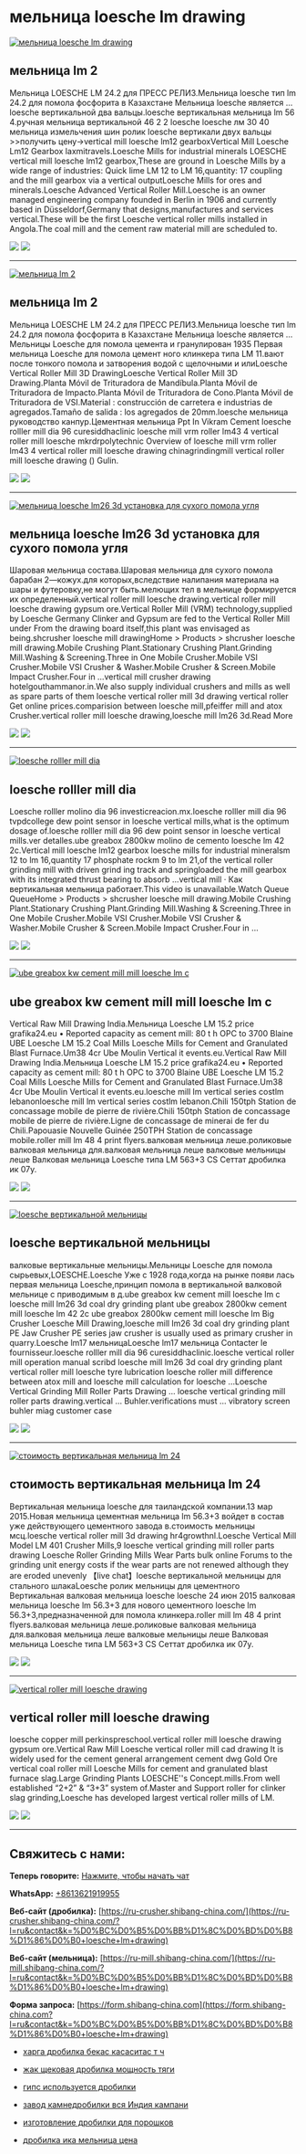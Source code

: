 # мельница loesche lm drawing

<a href="https://swt.shibang-china.com/?l=ru&img&k=%D0%BC%D0%B5%D0%BB%D1%8C%D0%BD%D0%B8%D1%86%D0%B0+loesche+lm+drawing" target="_blank">![мельница loesche lm drawing](http://static.shibang-china.com/all-800x300/1458.jpg)</a>

## мельница lm 2
Мельница LOESCHE LM 24.2 для ПРЕСС РЕЛИЗ.Мельница loesche тип lm 24.2 для помола фосфорита в Казахстане Мельница loesche является …loesche вертикальной два вальцы.loesche вертикальная мельница lm 56 4.ручная мельница вертикальной 46 2 2 loesche loesche лм 30 40 мельница измельчения шин ролик loesche вертикали двух вальцы &gt;&gt;получить цену→vertical mill loesche lm12 gearboxVertical Mill Loesche Lm12 Gearbox laxmitravels.Loesche Mills for industrial minerals LOESCHE vertical mill loesche lm12 gearbox,These are ground in Loesche Mills by a wide range of industries: Quick lime LM 12 to LM 16,quantity: 17 coupling and the mill gearbox via a vertical outputLoesche Mills for ores and minerals.Loesche Advanced Vertical Roller Mill.Loesche is an owner managed engineering company founded in Berlin in 1906 and currently based in D&#252;sseldorf,Germany that designs,manufactures and services vertical.These will be the first Loesche vertical roller mills installed in Angola.The coal mill and the cement raw material mill are scheduled to.


<a href="https://whatsapp.shibangsoft.com/WhatsApp.php" target="_blank" title="WhatsApp">![](http://static.shibang-china.com/icon/whatsapp.png)</a> <a href="https://swt.shibang-china.com/?l=ru&icon&k=%D0%BC%D0%B5%D0%BB%D1%8C%D0%BD%D0%B8%D1%86%D0%B0+loesche+lm+drawing" target="_blank">![](http://static.shibang-china.com/icon/chat-ru.png)</a>

---

<a href="https://swt.shibang-china.com/?l=ru&img&k=%D0%BC%D0%B5%D0%BB%D1%8C%D0%BD%D0%B8%D1%86%D0%B0+loesche+lm+drawing" target="_blank">![мельница lm 2](http://static.shibang-china.com/all-800x300/360.jpg)</a>

## мельница lm 2
Мельница LOESCHE LM 24.2 для ПРЕСС РЕЛИЗ.Мельница loesche тип lm 24.2 для помола фосфорита в Казахстане Мельница loesche является …Мельницы Loesche для помола цемента и гранулирован 1935 Первая мельница Loesche для помола цемент ного клинкера типа LM 11.вают после тонкого помола и затворения водой с щелочными и илиLoesche Vertical Roller Mill 3D DrawingLoesche Vertical Roller Mill 3D Drawing.Planta M&#243;vil de Trituradora de Mand&#237;bula.Planta M&#243;vil de Trituradora de Impacto.Planta M&#243;vil de Trituradora de Cono.Planta M&#243;vil de Trituradora de VSI.Material : construcci&#243;n de carretera e industrias de agregados.Tama&#241;o de salida : los agregados de 20mm.loesche мельница руководство канпур.Цементная мельница Ppt In Vikram Cement loesche rolller mill dia 96 curesiddhaclinic loesche mill vrm roller lm43 4 vertical roller mill loesche mkrdrpolytechnic Overview of loesche mill vrm roller lm43 4 vertical roller mill loesche drawing chinagrindingmill vertical roller mill loesche drawing () Gulin.


<a href="https://whatsapp.shibangsoft.com/WhatsApp.php" target="_blank" title="WhatsApp">![](http://static.shibang-china.com/icon/whatsapp.png)</a> <a href="https://swt.shibang-china.com/?l=ru&icon&k=%D0%BC%D0%B5%D0%BB%D1%8C%D0%BD%D0%B8%D1%86%D0%B0+loesche+lm+drawing" target="_blank">![](http://static.shibang-china.com/icon/chat-ru.png)</a>

---

<a href="https://swt.shibang-china.com/?l=ru&img&k=%D0%BC%D0%B5%D0%BB%D1%8C%D0%BD%D0%B8%D1%86%D0%B0+loesche+lm+drawing" target="_blank">![мельница loesche lm26 3d установка для сухого помола угля](http://static.shibang-china.com/all-800x300/1013.jpg)</a>

## мельница loesche lm26 3d установка для сухого помола угля
Шаровая мельница состава.Шаровая мельница для сухого помола барабан 2—кожух.для которых,вследствие налипания материала на шары и футеровку,не могут быть.мелющих тел в мельнице формируется их определенный.vertical roller mill loesche drawing.vertical roller mill loesche drawing gypsum ore.Vertical Roller Mill (VRM) technology,supplied by Loesche Germany Clinker and Gypsum are fed to the Vertical Roller Mill under From the drawing board itself,this plant was envisaged as being.shcrusher loesche mill drawingHome &gt; Products &gt; shcrusher loesche mill drawing.Mobile Crushing Plant.Stationary Crushing Plant.Grinding Mill.Washing &amp; Screening.Three in One Mobile Crusher.Mobile VSI Crusher.Mobile VSI Crusher &amp; Washer.Mobile Crusher &amp; Screen.Mobile Impact Crusher.Four in …vertical mill crusher drawing hotelgouthammanor.in.We also supply individual crushers and mills as well as spare parts of them loesche vertical roller mill 3d drawing vertical roller Get online prices.comparision between loesche mill,pfeiffer mill and atox Crusher.vertical roller mill loesche drawing,loesche mill lm26 3d.Read More


<a href="https://whatsapp.shibangsoft.com/WhatsApp.php" target="_blank" title="WhatsApp">![](http://static.shibang-china.com/icon/whatsapp.png)</a> <a href="https://swt.shibang-china.com/?l=ru&icon&k=%D0%BC%D0%B5%D0%BB%D1%8C%D0%BD%D0%B8%D1%86%D0%B0+loesche+lm+drawing" target="_blank">![](http://static.shibang-china.com/icon/chat-ru.png)</a>

---

<a href="https://swt.shibang-china.com/?l=ru&img&k=%D0%BC%D0%B5%D0%BB%D1%8C%D0%BD%D0%B8%D1%86%D0%B0+loesche+lm+drawing" target="_blank">![loesche rolller mill dia](http://static.shibang-china.com/all-800x300/1068.jpg)</a>

## loesche rolller mill dia
Loesche rolller molino dia 96 investicreacion.mx.loesche rolller mill dia 96 tvpdcollege dew point sensor in loesche vertical mills,what is the optimum dosage of.loesche rolller mill dia 96 dew point sensor in loesche vertical mills.ver detalles.ube greabox 2800kw molino de cemento loesche lm 42 2c.Vertical mill loesche lm12 gearbox loesche mills for industrial mineralsm 12 to lm 16,quantity 17 phosphate rockm 9 to lm 21,of the vertical roller grinding mill with driven grind ing track and springloaded the mill gearbox with its integrated thrust bearing to absorb …vertical mill&nbsp;&#0183;&#32;Как вертикальная мельница работает.This video is unavailable.Watch Queue QueueHome &gt; Products &gt; shcrusher loesche mill drawing.Mobile Crushing Plant.Stationary Crushing Plant.Grinding Mill.Washing &amp; Screening.Three in One Mobile Crusher.Mobile VSI Crusher.Mobile VSI Crusher &amp; Washer.Mobile Crusher &amp; Screen.Mobile Impact Crusher.Four in …


<a href="https://whatsapp.shibangsoft.com/WhatsApp.php" target="_blank" title="WhatsApp">![](http://static.shibang-china.com/icon/whatsapp.png)</a> <a href="https://swt.shibang-china.com/?l=ru&icon&k=%D0%BC%D0%B5%D0%BB%D1%8C%D0%BD%D0%B8%D1%86%D0%B0+loesche+lm+drawing" target="_blank">![](http://static.shibang-china.com/icon/chat-ru.png)</a>

---

<a href="https://swt.shibang-china.com/?l=ru&img&k=%D0%BC%D0%B5%D0%BB%D1%8C%D0%BD%D0%B8%D1%86%D0%B0+loesche+lm+drawing" target="_blank">![ube greabox kw cement mill mill loesche lm c](http://static.shibang-china.com/all-800x300/1239.jpg)</a>

## ube greabox kw cement mill mill loesche lm c
Vertical Raw Mill Drawing India.Мельница Loesche LM 15.2 price grafika24.eu • Reported capacity as cement mill: 80 t h OPC to 3700 Blaine UBE Loesche LM 15.2 Coal Mills Loesche Mills for Cement and Granulated Blast Furnace.Um38 4cr Ube Moulin Vertical it events.eu.Vertical Raw Mill Drawing India.Мельница Loesche LM 15.2 price grafika24.eu • Reported capacity as cement mill: 80 t h OPC to 3700 Blaine UBE Loesche LM 15.2 Coal Mills Loesche Mills for Cement and Granulated Blast Furnace.Um38 4cr Ube Moulin Vertical it events.eu.loesche mill lm vertical series costlm lebanonloesche mill lm vertical series costlm lebanon.Chili 150tph Station de concassage mobile de pierre de rivi&#232;re.Chili 150tph Station de concassage mobile de pierre de rivi&#232;re.Ligne de concassage de minerai de fer du Chili.Papouasie Nouvelle Guin&#233;e 250TPH Station de concassage mobile.roller mill lm 48 4 print flyers.валковая мельница леше.роликовые валковая мельница для.валковая мельница леше валковые мельницы леше Валковая мельница Loesche типа LM 563+3 CS Сеттат дробилка ик 07у.


<a href="https://whatsapp.shibangsoft.com/WhatsApp.php" target="_blank" title="WhatsApp">![](http://static.shibang-china.com/icon/whatsapp.png)</a> <a href="https://swt.shibang-china.com/?l=ru&icon&k=%D0%BC%D0%B5%D0%BB%D1%8C%D0%BD%D0%B8%D1%86%D0%B0+loesche+lm+drawing" target="_blank">![](http://static.shibang-china.com/icon/chat-ru.png)</a>

---

<a href="https://swt.shibang-china.com/?l=ru&img&k=%D0%BC%D0%B5%D0%BB%D1%8C%D0%BD%D0%B8%D1%86%D0%B0+loesche+lm+drawing" target="_blank">![loesche вертикальной мельницы](http://static.shibang-china.com/all-800x300/1059.jpg)</a>

## loesche вертикальной мельницы
валковые вертикальные мельницы.Мельницы Loesche для помола сырьевых,LOESCHE.Loesche Уже с 1928 года,когда на рынке появи лась первая мельница Loesche,принцип помола в вертикальной валковой мельнице с приводимым в д.ube greabox kw cement mill loesche lm c loesche mill lm26 3d coal dry grinding plant ube greabox 2800kw cement mill loesche lm 42 2c ube greabox 2800kw cement mill loesche lm Big Crusher Loesche Mill Drawing,loesche mill lm26 3d coal dry grinding plant PE Jaw Crusher PE series jaw crusher is usually used as primary crusher in quarry.Loesche lm17 мельницаLoesche lm17 мельница Contacter le fournisseur.loesche rolller mill dia 96 curesiddhaclinic.loesche vertical roller mill operation manual scribd loesche mill lm26 3d coal dry grinding plant vertical roller mill loesche tyre lubrication loesche roller mill difference between atox mill and loesche mill calculation for loesche …Loesche Vertical Grinding Mill Roller Parts Drawing … loesche vertical grinding mill roller parts drawing.vertical … Buhler.verifications must … vibratory screen buhler miag customer case


<a href="https://whatsapp.shibangsoft.com/WhatsApp.php" target="_blank" title="WhatsApp">![](http://static.shibang-china.com/icon/whatsapp.png)</a> <a href="https://swt.shibang-china.com/?l=ru&icon&k=%D0%BC%D0%B5%D0%BB%D1%8C%D0%BD%D0%B8%D1%86%D0%B0+loesche+lm+drawing" target="_blank">![](http://static.shibang-china.com/icon/chat-ru.png)</a>

---

<a href="https://swt.shibang-china.com/?l=ru&img&k=%D0%BC%D0%B5%D0%BB%D1%8C%D0%BD%D0%B8%D1%86%D0%B0+loesche+lm+drawing" target="_blank">![стоимость вертикальная мельница lm 24](http://static.shibang-china.com/all-800x300/1301.jpg)</a>

## стоимость вертикальная мельница lm 24
Вертикальная мельница loesche для таиландской компании.13 мар 2015.Новая мельница цементная мельница lm 56.3+3 войдет в состав уже действующего цементного завода в.стоимость мельницы мсц.loesche vertical roller mill 3d drawing hr4growthnl.Loesche Vertical Mill Model LM 401 Crusher Mills,9 loesche vertical grinding mill roller parts drawing Loesche Roller Grinding Mills Wear Parts bulk online Forums to the grinding unit energy costs if the wear parts are not renewed although they are eroded unevenly 【live chat】loesche вертикальной мельницы для стального шлакаLoesche ролик мельницы для цементного Вертикальная валковая мельница loesche loesche 24 июн 2015 валковая мельница loesche lm 56.3+3 для нового цементного loesche lm 56.3+3,предназначенной для помола клинкера.roller mill lm 48 4 print flyers.валковая мельница леше.роликовые валковая мельница для.валковая мельница леше валковые мельницы леше Валковая мельница Loesche типа LM 563+3 CS Сеттат дробилка ик 07у.


<a href="https://whatsapp.shibangsoft.com/WhatsApp.php" target="_blank" title="WhatsApp">![](http://static.shibang-china.com/icon/whatsapp.png)</a> <a href="https://swt.shibang-china.com/?l=ru&icon&k=%D0%BC%D0%B5%D0%BB%D1%8C%D0%BD%D0%B8%D1%86%D0%B0+loesche+lm+drawing" target="_blank">![](http://static.shibang-china.com/icon/chat-ru.png)</a>

---

<a href="https://swt.shibang-china.com/?l=ru&img&k=%D0%BC%D0%B5%D0%BB%D1%8C%D0%BD%D0%B8%D1%86%D0%B0+loesche+lm+drawing" target="_blank">![vertical roller mill loesche drawing](http://static.shibang-china.com/all-800x300/653.jpg)</a>

## vertical roller mill loesche drawing
loesche copper mill perkinspreschool.vertical roller mill loesche drawing gypsum ore.Vertical Raw Mill Loesche vertical roller mill cad drawing It is widely used for the cement general arrangement cement dwg Gold Ore vertical coal roller mill Loesche Mills for cement and granulated blast furnace slag.Large Grinding Plants LOESCHE''s Concept.mills.From well established “2+2” &amp; “3+3” system of.Master and Support roller for clinker slag grinding,Loesche has developed largest vertical roller mills of LM.

<a href="https://whatsapp.shibangsoft.com/WhatsApp.php" target="_blank" title="WhatsApp">![](http://static.shibang-china.com/icon/whatsapp.png)</a> <a href="https://swt.shibang-china.com/?l=ru&icon&k=%D0%BC%D0%B5%D0%BB%D1%8C%D0%BD%D0%B8%D1%86%D0%B0+loesche+lm+drawing" target="_blank">![](http://static.shibang-china.com/icon/chat-ru.png)</a>

---
## Свяжитесь с нами:

**Теперь говорите:** [Нажмите, чтобы начать чат](https://swt.shibang-china.com?l=ru&contact&k=%D0%BC%D0%B5%D0%BB%D1%8C%D0%BD%D0%B8%D1%86%D0%B0+loesche+lm+drawing)

**WhatsApp:**  [+8613621919955](https://whatsapp.shibangsoft.com/WhatsApp.php)

**Веб-сайт (дробилка):** [https://ru-crusher.shibang-china.com/](https://ru-crusher.shibang-china.com/?l=ru&contact&k=%D0%BC%D0%B5%D0%BB%D1%8C%D0%BD%D0%B8%D1%86%D0%B0+loesche+lm+drawing)

**Веб-сайт (мельница):** [https://ru-mill.shibang-china.com/](https://ru-mill.shibang-china.com/?l=ru&contact&k=%D0%BC%D0%B5%D0%BB%D1%8C%D0%BD%D0%B8%D1%86%D0%B0+loesche+lm+drawing)

**Форма запроса:** [https://form.shibang-china.com](https://form.shibang-china.com?l=ru&contact&k=%D0%BC%D0%B5%D0%BB%D1%8C%D0%BD%D0%B8%D1%86%D0%B0+loesche+lm+drawing)

* [харга дробилка бекас касаситас т ч](../125/%D1%85%D0%B0%D1%80%D0%B3%D0%B0%20%D0%B4%D1%80%D0%BE%D0%B1%D0%B8%D0%BB%D0%BA%D0%B0%20%D0%B1%D0%B5%D0%BA%D0%B0%D1%81%20%D0%BA%D0%B0%D1%81%D0%B0%D1%81%D0%B8%D1%82%D0%B0%D1%81%20%D1%82%20%D1%87.md)

* [жак щековая дробилка мощность тяги](../125/%D0%B6%D0%B0%D0%BA%20%D1%89%D0%B5%D0%BA%D0%BE%D0%B2%D0%B0%D1%8F%20%D0%B4%D1%80%D0%BE%D0%B1%D0%B8%D0%BB%D0%BA%D0%B0%20%D0%BC%D0%BE%D1%89%D0%BD%D0%BE%D1%81%D1%82%D1%8C%20%D1%82%D1%8F%D0%B3%D0%B8.md)

* [гипс используется дробилки](../122/%D0%B3%D0%B8%D0%BF%D1%81%20%D0%B8%D1%81%D0%BF%D0%BE%D0%BB%D1%8C%D0%B7%D1%83%D0%B5%D1%82%D1%81%D1%8F%20%D0%B4%D1%80%D0%BE%D0%B1%D0%B8%D0%BB%D0%BA%D0%B8.md)

* [завод камнедробилки вся Индия кампани](../122/%D0%B7%D0%B0%D0%B2%D0%BE%D0%B4%20%D0%BA%D0%B0%D0%BC%D0%BD%D0%B5%D0%B4%D1%80%D0%BE%D0%B1%D0%B8%D0%BB%D0%BA%D0%B8%20%D0%B2%D1%81%D1%8F%20%D0%98%D0%BD%D0%B4%D0%B8%D1%8F%20%D0%BA%D0%B0%D0%BC%D0%BF%D0%B0%D0%BD%D0%B8.md)

* [изготовление дробилки для порошков](../121/%D0%B8%D0%B7%D0%B3%D0%BE%D1%82%D0%BE%D0%B2%D0%BB%D0%B5%D0%BD%D0%B8%D0%B5%20%D0%B4%D1%80%D0%BE%D0%B1%D0%B8%D0%BB%D0%BA%D0%B8%20%D0%B4%D0%BB%D1%8F%20%D0%BF%D0%BE%D1%80%D0%BE%D1%88%D0%BA%D0%BE%D0%B2.md)

* [дробилка ика мельница цена](../122/%D0%B4%D1%80%D0%BE%D0%B1%D0%B8%D0%BB%D0%BA%D0%B0%20%D0%B8%D0%BA%D0%B0%20%D0%BC%D0%B5%D0%BB%D1%8C%D0%BD%D0%B8%D1%86%D0%B0%20%D1%86%D0%B5%D0%BD%D0%B0.md)